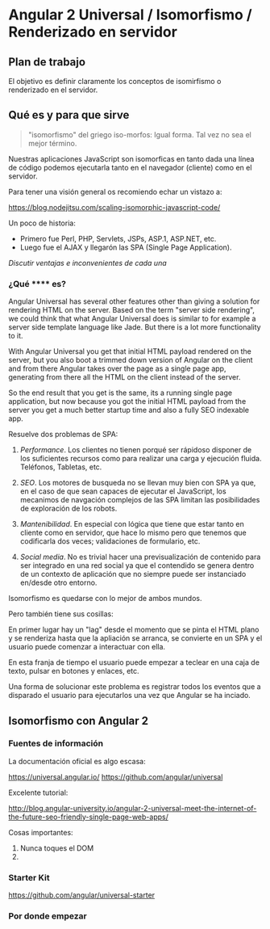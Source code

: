 # Angular 2 Universal / Isomorfismo / Renderizado en servidor

## Plan de trabajo

El objetivo es definir claramente los conceptos de isomirfismo o renderizado en el servidor. 

## Qué es y para que sirve

> "isomorfismo" del griego iso-morfos: Igual forma. Tal vez no sea el mejor término.

Nuestras aplicaciones JavaScript son isomorficas en tanto dada una línea de código podemos ejecutarla tanto en el navegador (cliente) como en el servidor.

Para tener una visión general os recomiendo echar un vistazo a:

https://blog.nodejitsu.com/scaling-isomorphic-javascript-code/

Un poco de historia:

* Primero fue Perl, PHP, Servlets, JSPs, ASP.1, ASP.NET, etc. 
* Luego fue el AJAX y llegarón las SPA (Single Page Application).

_Discutir ventajas e inconvenientes de cada una_

### ¿Qué **** es?

Angular Universal has several other features other than giving a solution for rendering HTML on the server. Based on the term "server side rendering", we could think that what Angular Universal does is similar to for example a server side template language like Jade. But there is a lot more functionality to it.

With Angular Universal you get that initial HTML payload rendered on the server, but you also boot a trimmed down version of Angular on the client and from there Angular takes over the page as a single page app, generating from there all the HTML on the client instead of the server.

So the end result that you get is the same, its a running single page application, but now because you got the initial HTML payload from the server you get a much better startup time and also a fully SEO indexable app.

Resuelve dos problemas de SPA:

1. *Performance*. Los clientes no tienen porqué ser rápidoso disponer de los suficientes recursos como para realizar una carga y ejecución fluida. Teléfonos, Tabletas, etc.

2. *SEO*. Los motores de busqueda no se llevan muy bien con SPA ya que, en el caso de que sean capaces de ejecutar el JavaScript, los mecanimos de navgación complejos de las SPA 
limitan las posibilidades de exploración de los robots.

3. *Mantenibilidad*. En especial con lógica que tiene que estar tanto en cliente como en servidor, que hace lo mismo pero que tenemos que codificarla dos veces; validaciones de formulario, etc.

4. *Social media*. No es trivial hacer una previsualización de contenido para ser integrado en una red social ya que el contendido se genera dentro de un contexto de aplicación que no siempre puede ser instanciado en/desde otro entorno.

Isomorfismo es quedarse con lo mejor de ambos mundos.

Pero también tiene sus cosillas:

En primer lugar hay un "lag" desde el momento que se pinta el HTML plano y se renderiza hasta que la apliación se arranca, se convierte en un SPA y el usuario puede comenzar a interactuar con ella.

En esta franja de tiempo el usuario puede empezar a teclear en una caja de texto, pulsar en botones y enlaces, etc.

Una forma de solucionar este problema es registrar todos los eventos que a disparado el usuario para ejecutarlos una vez que Angular se ha inciado.

## Isomorfismo con Angular 2

### Fuentes de información

La documentación oficial es algo escasa:

https://universal.angular.io/
https://github.com/angular/universal

Excelente tutorial:

http://blog.angular-university.io/angular-2-universal-meet-the-internet-of-the-future-seo-friendly-single-page-web-apps/

Cosas importantes:

1. Nunca toques el DOM
2. 

### Starter Kit

https://github.com/angular/universal-starter

### Por donde empezar
